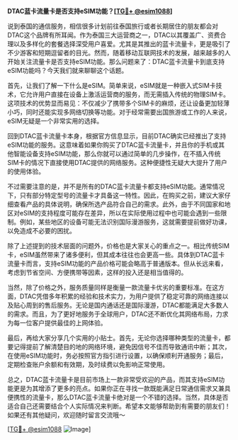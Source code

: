 **DTAC蓝卡流量卡是否支持eSIM功能？[[TG💪+ @esim1088](https://t.me/s/esim1088)]**

说到泰国的通信服务，相信很多计划前往泰国旅行或者长期居住的朋友都会对DTAC这个品牌有所耳闻。作为泰国三大运营商之一，DTAC以其覆盖广、资费合理以及多样化的套餐选择深受用户喜爱。尤其是其推出的蓝卡流量卡，更是吸引了不少游客和短期逗留者的目光。然而，随着移动互联网技术的发展，越来越多的人开始关注流量卡是否支持eSIM功能。那么问题来了：DTAC蓝卡流量卡到底支持eSIM功能吗？今天我们就来聊聊这个话题。

首先，让我们了解一下什么是eSIM。简单来说，eSIM就是一种嵌入式SIM卡技术，它允许用户直接在设备上激活运营商的服务，而无需插入传统的物理SIM卡。这项技术的优势显而易见：不仅减少了携带多个SIM卡的麻烦，还让设备更加轻薄小巧，同时还能实现多网络切换等功能。对于经常需要出国旅游或工作的人来说，eSIM无疑是一个非常实用的选择。

回到DTAC蓝卡流量卡本身，根据官方信息显示，目前DTAC确实已经推出了支持eSIM功能的服务。这意味着如果你购买了DTAC蓝卡流量卡，并且你的手机或其他智能设备支持eSIM功能，那么你就可以通过简单的几步操作，在不插入传统SIM卡的情况下直接使用DTAC提供的网络服务。这种便捷性无疑大大提升了用户的使用体验。

不过需要注意的是，并不是所有的DTAC蓝卡流量卡都支持eSIM功能。通常情况下，只有部分特定型号的流量卡才具备这一特性。因此，在购买之前，建议大家仔细查看产品的具体说明，确保所选产品符合自己的需求。此外，由于不同国家和地区对eSIM的支持程度可能存在差异，所以在实际使用过程中也可能会遇到一些限制。例如，某些地区的设备可能无法识别国际漫游服务，这就需要提前做好功课，以免造成不必要的困扰。

除了上述提到的技术层面的问题外，价格也是大家关心的重点之一。相比传统SIM卡，eSIM虽然带来了诸多便利，但其成本往往也会更高一些。具体到DTAC蓝卡流量卡而言，支持eSIM功能的产品价格可能会略高于普通版本。但从长远来看，考虑到节省空间、方便携带等因素，这样的投入还是相当值得的。

当然，除了价格之外，服务质量同样是衡量一款流量卡优劣的重要标准。在这方面，DTAC凭借多年积累的经验和技术实力，为用户提供了稳定可靠的网络连接以及贴心周到的售后服务。无论是国内通话还是国际漫游，DTAC都能满足大多数人的需求。而且，为了更好地服务于全球用户，DTAC还不断优化其网络布局，力求为每一位客户提供最佳的上网体验。

最后，再给大家分享几个实用的小贴士。首先，无论你选择哪种类型的流量卡，都要记得提前了解清楚目的地的网络环境，避免因信号不佳而导致通讯中断；其次，在使用eSIM功能时，务必按照官方指引进行设置，以确保顺利开通服务；最后，定期检查账户余额和有效期，及时续费以免影响正常使用。

总之，DTAC蓝卡流量卡是目前市场上一款非常受欢迎的产品，而其支持eSIM功能更是为其增添了更多的亮点。如果你正在寻找一款既能满足日常通信需求又兼具便携性的流量卡，那么DTAC蓝卡流量卡绝对是一个不错的选择。当然，具体是否适合自己还需要结合个人实际情况来判断。希望本文能够帮助到有需要的朋友们！如果还有其他疑问，欢迎随时留言交流哦～

[[TG💪+ @esim1088](https://t.me/s/esim1088) ![Image](https://i.postimg.cc/4NQfJmqS/Snipaste-2025-05-13-00-14-12.png)]
